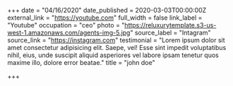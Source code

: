+++
date = "04/16/2020"
date_published = 2020-03-03T00:00:00Z
external_link = "https://youtube.com"
full_width = false
link_label = "Youtube"
occupation = "ceo"
photo = "https://reluxurytemplate.s3-us-west-1.amazonaws.com/agents-img-5.jpg"
source_label = "Intagram"
source_link = "https://instagram.com"
testimonial = "Lorem ipsum dolor sit amet consectetur adipisicing elit. Saepe, vel! Esse sint impedit voluptatibus nihil, eius, unde suscipit aliquid asperiores vel labore ipsam tenetur quos maxime illo, dolore error beatae."
title = "john doe"

+++
